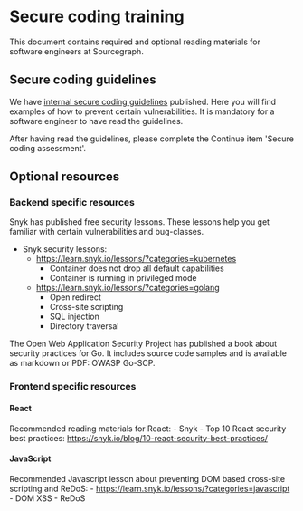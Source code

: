 # Secure coding training
This document contains required and optional reading materials for software engineers at Sourcegraph.

## Secure coding guidelines
We have [internal secure coding guidelines](https://sourcegraph.sourcegraph.com/notebooks/Tm90ZWJvb2s6Njc=) published. Here you will find examples of how to prevent certain vulnerabilities. It is mandatory for a software engineer to have read the guidelines.

After having read the guidelines, please complete the Continue item 'Secure coding assessment'.

## Optional resources

### Backend specific resources
Snyk has published free security lessons. These lessons help you get familiar with certain vulnerabilities and bug-classes.

- Snyk security lessons:
    - https://learn.snyk.io/lessons/?categories=kubernetes
        - Container does not drop all default capabilities
        - Container is running in privileged mode
    - https://learn.snyk.io/lessons/?categories=golang
        - Open redirect
        - Cross-site scripting
        - SQL injection
        - Directory traversal

The Open Web Application Security Project has published a book about security practices for Go. It includes source code samples and is available as markdown or PDF: OWASP Go-SCP.

### Frontend specific resources

#### React
Recommended reading materials for React:
    -  Snyk - Top 10 React security best practices: https://snyk.io/blog/10-react-security-best-practices/

#### JavaScript
Recommended Javascript lesson about preventing DOM based cross-site scripting and ReDoS:
    - https://learn.snyk.io/lessons/?categories=javascript
        - DOM XSS
        - ReDoS
